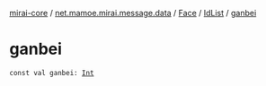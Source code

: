 [mirai-core](../../../index.md) / [net.mamoe.mirai.message.data](../../index.md) / [Face](../index.md) / [IdList](index.md) / [ganbei](./ganbei.md)

# ganbei

`const val ganbei: `[`Int`](https://kotlinlang.org/api/latest/jvm/stdlib/kotlin/-int/index.html)